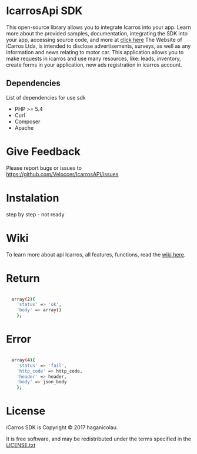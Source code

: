# IcarrosApi SDK
This open-source library allows you to integrate Icarros into your app. Learn more about the provided samples, documentation, integrating the SDK into your app, accessing source code, and more at [click here](https://paginasegura.icarros.com.br/apidocs/index.html)
The Website of iCarros Ltda, is intended to disclose advertisements, surveys, as well as any information and news relating to motor car. This application allows you to make requests in icarros and use many resources, like: leads, inventory, create forms in your application, new ads registration in icarros account.

## Dependencies
List of dependencies for use sdk

  - PHP >= 5.4
  - Curl
  - Composer 
  - Apache

# Give Feedback
Please report bugs or issues to https://github.com/Veloccer/IcarrosAPI/issues

# Instalation
step by step - not ready

# Wiki
To learn more about api Icarros, all features, functions, read the [wiki here](https://github.com/Veloccer/IcarrosAPI/wiki).

# Return
```sh

  array(2){
    'status' => 'ok',
    'body' => array()
    };
```

# Error
```sh

  array(4){
    'status' => 'fail',
    'http_code' => http_code,
    'header' => header,
    'body' => json_body
    };
```

# License
iCarros SDK is Copyright © 2017 haganicolau.

It is free software, and may be redistributed under the terms specified in the [LICENSE.txt](https://github.com/Veloccer/IcarrosAPI/blob/master/LICENSE.txt)